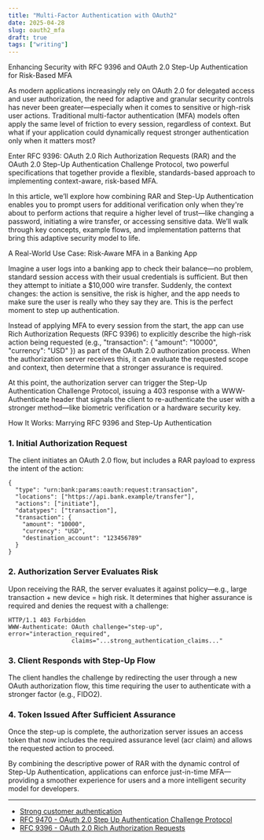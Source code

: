 ```yaml
---
title: "Multi-Factor Authentication with OAuth2"
date: 2025-04-28
slug: oauth2_mfa
draft: true
tags: ["writing"]
---
```


Enhancing Security with RFC 9396 and OAuth 2.0 Step-Up Authentication for Risk-Based MFA

As modern applications increasingly rely on OAuth 2.0 for delegated access and user authorization, the need for adaptive and granular security controls has never been greater—especially when it comes to sensitive or high-risk user actions. Traditional multi-factor authentication (MFA) models often apply the same level of friction to every session, regardless of context. But what if your application could dynamically request stronger authentication only when it matters most?

Enter RFC 9396: OAuth 2.0 Rich Authorization Requests (RAR) and the OAuth 2.0 Step-Up Authentication Challenge Protocol, two powerful specifications that together provide a flexible, standards-based approach to implementing context-aware, risk-based MFA.

In this article, we’ll explore how combining RAR and Step-Up Authentication enables you to prompt users for additional verification only when they're about to perform actions that require a higher level of trust—like changing a password, initiating a wire transfer, or accessing sensitive data. We’ll walk through key concepts, example flows, and implementation patterns that bring this adaptive security model to life.


A Real-World Use Case: Risk-Aware MFA in a Banking App

Imagine a user logs into a banking app to check their balance—no problem, standard session access with their usual credentials is sufficient. But then they attempt to initiate a $10,000 wire transfer. Suddenly, the context changes: the action is sensitive, the risk is higher, and the app needs to make sure the user is really who they say they are. This is the perfect moment to step up authentication.

Instead of applying MFA to every session from the start, the app can use Rich Authorization Requests (RFC 9396) to explicitly describe the high-risk action being requested (e.g., "transaction": { "amount": "10000", "currency": "USD" }) as part of the OAuth 2.0 authorization process. When the authorization server receives this, it can evaluate the requested scope and context, then determine that a stronger assurance is required.

At this point, the authorization server can trigger the Step-Up Authentication Challenge Protocol, issuing a 403 response with a WWW-Authenticate header that signals the client to re-authenticate the user with a stronger method—like biometric verification or a hardware security key.

How It Works: Marrying RFC 9396 and Step-Up Authentication

### 1. Initial Authorization Request

The client initiates an OAuth 2.0 flow, but includes a RAR payload to express the intent of the action:

```
{
  "type": "urn:bank:params:oauth:request:transaction",
  "locations": ["https://api.bank.example/transfer"],
  "actions": ["initiate"],
  "datatypes": ["transaction"],
  "transaction": {
    "amount": "10000",
    "currency": "USD",
    "destination_account": "123456789"
  }
}
```

### 2. Authorization Server Evaluates Risk
Upon receiving the RAR, the server evaluates it against policy—e.g., large transaction + new device = high risk. It determines that higher assurance is required and denies the request with a challenge:

```text
HTTP/1.1 403 Forbidden
WWW-Authenticate: OAuth challenge="step-up", error="interaction_required", 
                  claims="...strong_authentication_claims..."
```
### 3. Client Responds with Step-Up Flow

The client handles the challenge by redirecting the user through a new OAuth authorization flow, this time requiring the user to authenticate with a stronger factor (e.g., FIDO2).

### 4. Token Issued After Sufficient Assurance

Once the step-up is complete, the authorization server issues an access token that now includes the required assurance level (acr claim) and allows the requested action to proceed.

By combining the descriptive power of RAR with the dynamic control of Step-Up Authentication, applications can enforce just-in-time MFA—providing a smoother experience for users and a more intelligent security model for developers.

---

- [Strong customer authentication](https://en.wikipedia.org/wiki/Strong_customer_authentication)
- [RFC 9470 - OAuth 2.0 Step Up Authentication Challenge Protocol](https://www.rfc-editor.org/rfc/rfc9470.html)
- [RFC 9396 - OAuth 2.0 Rich Authorization Requests](https://www.rfc-editor.org/rfc/rfc9396.html)
